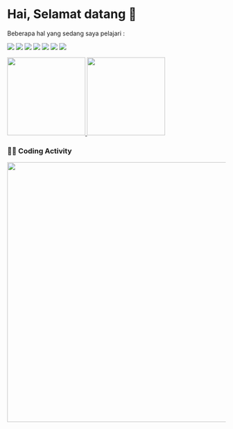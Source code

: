 # Hai, Selamat datang 👋

<p>Beberapa hal yang sedang saya pelajari :</p>
<p>
  <img src='https://img.shields.io/badge/Linux-yellow?style=for-the-badge&logo=linux&logoColor=white'>
  <img src='https://img.shields.io/badge/Dart-0175C2?style=for-the-badge&logo=dart&logoColor=white'>
  <img src='https://img.shields.io/badge/Flutter-1389FD?style=for-the-badge&logo=flutter&logoColor=white'>
  <img src='https://img.shields.io/badge/PHP-777BB4?style=for-the-badge&logo=php&logoColor=white'>
  <img src='https://img.shields.io/badge/MySQL-4479a1?style=for-the-badge&logo=mysql&logoColor=white'>
  <img src='https://img.shields.io/badge/Html-orange?style=for-the-badge&logo=html5&logoColor=white'>
  <img src='https://img.shields.io/badge/CSS-264de4?style=for-the-badge&logo=css3&logoColor=white'>
</p>

<a href="https://github.com/askaerlangga">
  <img height="180em" src="https://github-readme-stats-eight-theta.vercel.app/api?username=askaerlangga&show_icons=true&theme=dark&include_all_commits=true&count_private=true"/>
  <img height="180em" src="https://github-readme-stats-eight-theta.vercel.app/api/top-langs/?username=askaerlangga&layout=compact&langs_count=8&theme=dark"/>
</a>

### 👨‍💻 Coding Activity
<a href="https://wakatime.com"><img src="https://wakatime.com/share/@872867ee-52b8-49c2-9ab5-94b9733eea1d/91cfb72d-0af8-4a40-bb90-bba30996cc60.png" width="600"/></a>

<!--
**askaerlangga/askaerlangga** is a ✨ _special_ ✨ repository because its `README.md` (this file) appears on your GitHub profile.

Here are some ideas to get you started:

- 🔭 I’m currently working on ...
- 🌱 I’m currently learning ...
- 👯 I’m looking to collaborate on ...
- 🤔 I’m looking for help with ...
- 💬 Ask me about ...
- 📫 How to reach me: ...
- 😄 Pronouns: ...
- ⚡ Fun fact: ...
-->

